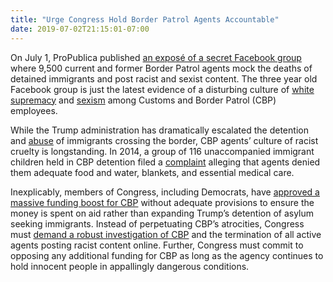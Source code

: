 ```yaml
---
title: "Urge Congress Hold Border Patrol Agents Accountable"
date: 2019-07-02T21:15:01-07:00
---
```

On July 1, ProPublica published [an exposé of a secret Facebook group](https://www.propublica.org/article/secret-border-patrol-facebook-group-agents-joke-about-migrant-deaths-post-sexist-memes) where 9,500 current and former Border Patrol agents mock the deaths of detained immigrants and post racist and sexist content. The three year old Facebook group is just the latest evidence of a disturbing culture of [white](https://www.documentcloud.org/documents/6178150-BOWEN-TEXT-MESSAGE-EXHIBIT-DEF.html) [supremacy](https://www.washingtonpost.com/nation/2019/05/20/mindless-murdering-savages-border-agent-used-slurs-before-allegedly-hitting-migrant-with-his-truck/?utm_term=.7d09cc499eca) and [sexism](https://www.politico.com/story/2017/11/14/women-federal-law-enforcement-male-dominated-244649) among Customs and Border Patrol (CBP) employees. 

While the Trump administration has dramatically escalated the detention and [abuse](https://www.buzzfeednews.com/article/adolfoflores/immigrants-drinking-toilets-water-aoc-border-patrol) of immigrants crossing the border, CBP agents’ culture of racist cruelty is longstanding. In 2014, a group of 116 unaccompanied immigrant children held in CBP detention filed a [complaint](https://www.acluaz.org/sites/default/files/documents/DHS%20Complaint%20re%20CBP%20Abuse%20of%20UICs.pdf) alleging that agents denied them adequate food and water, blankets, and essential medical care. 

Inexplicably, members of Congress, including Democrats, have [approved a massive funding boost for CBP](https://www.npr.org/2019/06/27/736721020/house-passes-senate-version-of-new-funding-to-ease-border-crisis) without adequate provisions to ensure the money is spent on aid rather than expanding Trump’s detention of asylum seeking immigrants. Instead of perpetuating CBP’s atrocities, Congress must [demand a robust investigation of CBP](https://www.politico.com/story/2019/07/01/secret-border-patrol-facebook-group-1392083) and the termination of all active agents posting racist content online. Further, Congress must commit to opposing any additional funding for CBP as long as the agency continues to hold innocent people in appallingly dangerous conditions. 
